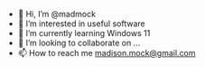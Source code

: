 - 👋 Hi, I’m @madmock
- 👀 I’m interested in useful software
- 🌱 I’m currently learning Windows 11
- 💞️ I’m looking to collaborate on ...
- 📫 How to reach me madison.mock@gmail.com

<!---
madmock/madmock is a ✨ special ✨ repository because its `README.md` (this file) appears on your GitHub profile.
You can click the Preview link to take a look at your changes.
--->
